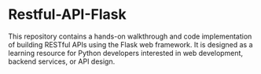 # Restful-API-Flask
This repository contains a hands-on walkthrough and code implementation of building RESTful APIs using the Flask web framework. It is designed as a learning resource for Python developers interested in web development, backend services, or API design.
